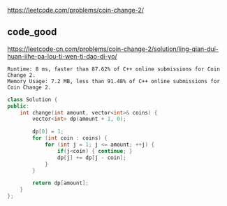 
https://leetcode.com/problems/coin-change-2/

## code_good
https://leetcode-cn.com/problems/coin-change-2/solution/ling-qian-dui-huan-iihe-pa-lou-ti-wen-ti-dao-di-yo/

```
Runtime: 8 ms, faster than 87.62% of C++ online submissions for Coin Change 2.
Memory Usage: 7.2 MB, less than 91.48% of C++ online submissions for Coin Change 2.
```

```cpp
class Solution {
public:
    int change(int amount, vector<int>& coins) {
        vector<int> dp(amount + 1, 0);

        dp[0] = 1;
        for (int coin : coins) {
            for (int j = 1; j <= amount; ++j) {
                if(j<coin) { continue; }
                dp[j] += dp[j - coin];
            }
        }

        return dp[amount];
    }
};
```
